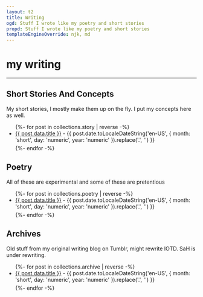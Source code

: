 ```yaml
---
layout: t2
title: Writing
ogd: Stuff I wrote like my poetry and short stories
propd: Stuff I wrote like my poetry and short stories
templateEngineOverride: njk, md
---
```


# my writing

---

## Short Stories And Concepts <i class="ph ph-notebook"></i>
My short stories, I mostly make them up on the fly. I put my concepts here as well.

<ul>
{%- for post in collections.story | reverse -%}
    <li style="margin-bottom:5px;"><a style="font-style: normal;" href="{{ post.url }}">{{ post.data.title }}</a> - <span style=" font-style: normal;">{{ post.date.toLocaleDateString('en-US', { month: 'short', day: 'numeric', year: 'numeric' }).replace('.', '') }}</span></li>
  {%- endfor -%}
</ul>

## Poetry <i class="ph ph-scroll"></i>
All of these are experimental and some of these are pretentious

<ul>
{%- for post in collections.poetry | reverse -%}
     <li style="margin-bottom:5px;"><a style="font-style: normal;" href="{{ post.url }}">{{ post.data.title }}</a> - <span style=" font-style: normal;">{{ post.date.toLocaleDateString('en-US', { month: 'short', day: 'numeric', year: 'numeric' }).replace('.', '') }}</span></li>
  {%- endfor -%}
</ul>

## Archives <i class="ph ph-archive"></i>
Old stuff from my original writing blog on Tumblr, might rewrite IOTD. SaH is under rewriting.

<ul>
{%- for post in collections.archive | reverse -%}
     <li style="margin-bottom:5px;"><a style="font-style: normal;" href="{{ post.url }}">{{ post.data.title }}</a> - <span style=" font-style: normal;">{{ post.date.toLocaleDateString('en-US', { month: 'short', day: 'numeric', year: 'numeric' }).replace('.', '') }}</span></li>
  {%- endfor -%}
</ul>

